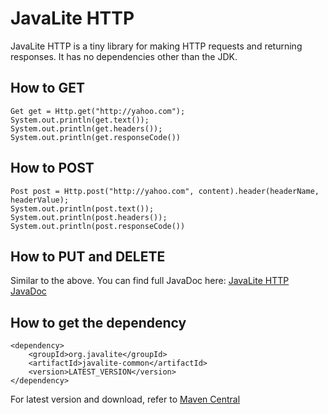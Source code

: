 


# JavaLite HTTP

JavaLite HTTP is a tiny library for making HTTP requests and returning responses. It has no dependencies other than the JDK.

## How to GET

~~~~ {.java}
Get get = Http.get("http://yahoo.com");
System.out.println(get.text());
System.out.println(get.headers());
System.out.println(get.responseCode())
~~~~

## How to POST

~~~~ {.java}
Post post = Http.post("http://yahoo.com", content).header(headerName, headerValue);
System.out.println(post.text());
System.out.println(post.headers());
System.out.println(post.responseCode())
~~~~

## How to PUT and DELETE

Similar to the above.  You can find full JavaDoc here:
<a href="http://javalite.github.io/activejdbc/org/javalite/http/package-summary.html">JavaLite HTTP JavaDoc</a>

## How to get the dependency

~~~~ {.xml}
<dependency>
    <groupId>org.javalite</groupId>
    <artifactId>javalite-common</artifactId>
    <version>LATEST_VERSION</version>
</dependency>
~~~~

For latest version and  download, refer to [Maven Central](http://search.maven.org/#search%7Cga%7C1%7Ca%3A%22javalite-common%22)
